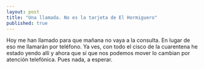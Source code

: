 ```yaml
---
layout: post
title: "Una llamada. No es la tarjeta de El Hormiguero"
published: true
---
```


Hoy me han llamado para que mañana no vaya a la consulta. En lugar de eso me llamarán por teléfono. Ya ves, con todo el cisco de la cuarentena he estado yendo allí y ahora que sí que nos podemos mover lo cambian por atención telefónica. Pues nada, a esperar. 
